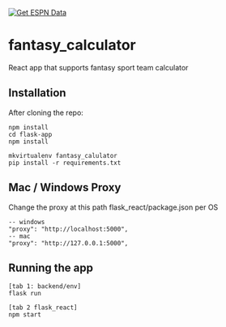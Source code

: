 [![Get ESPN Data](https://github.com/ilovemycat666/fantasy_calculator/actions/workflows/main.yml/badge.svg)](https://github.com/ilovemycat666/fantasy_calculator/actions/workflows/main.yml)

# fantasy_calculator

React app that supports fantasy sport team calculator


## Installation

After cloning the repo:
```
npm install
cd flask-app
npm install

mkvirtualenv fantasy_calulator
pip install -r requirements.txt
```

## Mac / Windows Proxy 
Change the proxy at this path flask_react/package.json per OS
```
-- windows
"proxy": "http://localhost:5000",
-- mac
"proxy": "http://127.0.0.1:5000",
```

## Running the app
```
[tab 1: backend/env]
flask run 

[tab 2 flask_react]
npm start
```
